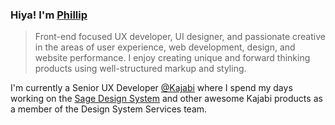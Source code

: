 ### Hiya! I'm [Phillip](https://pixelflips.com)

> Front-end focused UX developer, UI designer, and passionate creative in the areas of user experience, web development, design, and website performance. I enjoy creating unique and forward thinking products using well-structured markup and styling.

I'm currently a Senior UX Developer [@Kajabi](https://kajabi.com/) where I spend my days working on the [Sage Design System](https://sage.kajabi.com/) and other awesome Kajabi products as a member of the Design System Services team.
